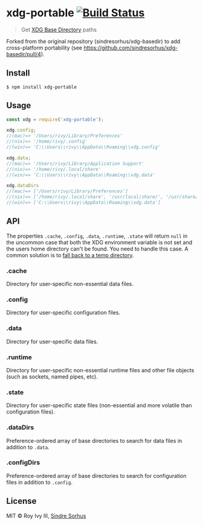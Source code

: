 # xdg-portable [![Build Status](https://travis-ci.org/rivy/js.xdg-portable.svg?branch=master)](https://travis-ci.org/rivy/js.xdg-portable)

> Get [XDG Base Directory](https://specifications.freedesktop.org/basedir-spec/basedir-spec-latest.html) paths

Forked from the original repository (sindresorhus/xdg-basedir) to add cross-platform portability (see <https://github.com/sindresorhus/xdg-basedir/pull/4>).

## Install

```
$ npm install xdg-portable
```

## Usage

```js
const xdg = require('xdg-portable');

xdg.config;
//(mac)=> '/Users/rivy/Library/Preferences'
//(nix)=> '/home/rivy/.config'
//(win)=> 'C:\\Users\\rivy\\AppData\\Roaming\\xdg.config'

xdg.data;
//(mac)=> '/Users/rivy/Library/Application Support'
//(nix)=> '/home/rivy/.local/share'
//(win)=> 'C:\\Users\\rivy\\AppData\\Roaming\\xdg.data'

xdg.dataDirs
//(mac)=> ['/Users/rivy/Library/Preferences']
//(nix)=> ['/home/rivy/.local/share', '/usr/local/share/', '/usr/share/']
//(win)=> ['C:\\Users\\rivy\\AppData\\Roaming\\xdg.data']
```

## API

The properties `.cache`, `.config`, `.data`, `.runtime`, `.state` will return `null` in the uncommon case that both the XDG environment variable is not set and the users home directory can't be found. You need to handle this case. A common solution is to [fall back to a temp directory](https://github.com/yeoman/configstore/blob/b82690fc401318ad18dcd7d151a0003a4898a314/index.js#L15).

### .cache

Directory for user-specific non-essential data files.

### .config

Directory for user-specific configuration files.

### .data

Directory for user-specific data files.

### .runtime

Directory for user-specific non-essential runtime files and other file objects (such as sockets, named pipes, etc).

### .state

Directory for user-specific state files (non-essential and more volatile than configuration files).

### .dataDirs

Preference-ordered array of base directories to search for data files in addition to `.data`.

### .configDirs

Preference-ordered array of base directories to search for configuration files in addition to `.config`.

## License

MIT © Roy Ivy III, [Sindre Sorhus](https://sindresorhus.com)
